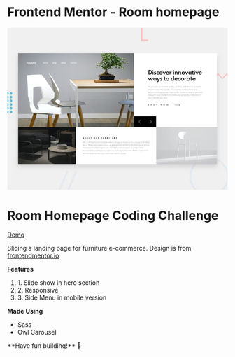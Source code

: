 # Frontend Mentor - Room homepage

![Design preview for the Room homepage coding challenge](./design/desktop-preview.jpg)

<h1>Room Homepage Coding Challenge</h1>
<a href="#">Demo</a>

<p>Slicing a landing page for furniture e-commerce. Design is from <a href="https://www.frontendmentor.io/challenges/room-homepage-BtdBY_ENq">frontendmentor.io</a>

<p><b>Features</b></p>
<ol>
    <li>1. Slide show in hero section</li>
    <li>2. Responsive</li>
    <li>3. Side Menu in mobile version</li>
</ol>

<p><b>Made Using</b></p>
<ul>
    <li>Sass</li>
    <li>Owl Carousel</li>
</ul>
**Have fun building!** 🚀
